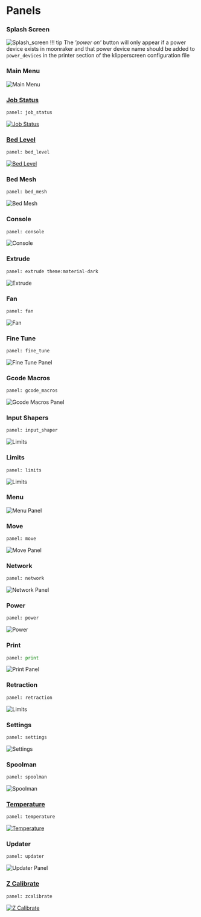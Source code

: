 # Panels

### Splash Screen
![Splash_screen](img/panels/splash_screen.png)
!!! tip
    The *'power on'* button will only appear if a power device exists in moonraker and that power device name
    should be added to `power_devices`  in the printer section of the klipperscreen configuration file

### Main Menu
![Main Menu](img/panels/main_panel.png)

### [Job Status](Panels/Job_status.md)
```py
panel: job_status
```
[![Job Status](img/panels/job_status.png)](Panels/Job_status.md)

### [Bed Level](Panels/Screws.md)
```py
panel: bed_level
```
[![Bed Level](img/panels/bed_level.png)](Panels/Screws.md)

### Bed Mesh
```py
panel: bed_mesh
```
![Bed Mesh](img/panels/bed_mesh.png)

### Console
```py
panel: console
```
![Console](img/panels/console.png)

### Extrude
```py
panel: extrude theme:material-dark
```
![Extrude](img/panels/extrude.png)

### Fan
```py
panel: fan
```
![Fan](img/panels/fan.png)

### Fine Tune
```py
panel: fine_tune
```
![Fine Tune Panel](img/panels/fine_tune.png)

### Gcode Macros
```py
panel: gcode_macros
```
![Gcode Macros Panel](img/panels/gcode_macros.png)

### Input Shapers
```py
panel: input_shaper
```
![Limits](img/panels/input_shaper.png)

### Limits
```py
panel: limits
```
![Limits](img/panels/limits.png)

### Menu
![Menu Panel](img/panels/menu.png)

### Move
```py
panel: move
```
![Move Panel](img/panels/move.png)

### Network
```py
panel: network
```
![Network Panel](img/panels/network.png)

### Power
```py
panel: power
```
![Power](img/panels/power.png)

### Print
```py
panel: print
```
![Print Panel](img/panels/print.png)

### Retraction
```py
panel: retraction
```
![Limits](img/panels/retraction.png)

### Settings
```py
panel: settings
```
![Settings](img/panels/settings.png)

### Spoolman
```py
panel: spoolman
```
![Spoolman](img/panels/spoolman.png)

### [Temperature](Panels/Temperature.md)
```py
panel: temperature
```
[![Temperature](img/panels/temperature.png)](Panels/Temperature.md)

### Updater
```py
panel: updater
```
![Updater Panel](img/panels/updater.png)

### [Z Calibrate](Panels/Zcalibrate.md)
```py
panel: zcalibrate
```
[![Z Calibrate](img/panels/zcalibrate.png)](Panels/Zcalibrate.md)
